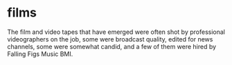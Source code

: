 # films
The film and video tapes that have emerged were often shot by professional videographers on the job, some were broadcast quality, edited for news channels, some were somewhat candid, and a few of them were hired by Falling Figs Music BMI.
